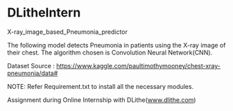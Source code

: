 # DLitheIntern

X-ray_image_based_Pneumonia_predictor

The following  model  detects Pneumonia in patients using the X-ray image of their chest. The algorithm chosen is Convolution Neural Network(CNN). 

Dataset Source : https://www.kaggle.com/paultimothymooney/chest-xray-pneumonia/data#

NOTE: Refer Requirement.txt to install all the necessary modules.

Assignment during Online Internship with DLithe(www.dlithe.com)
